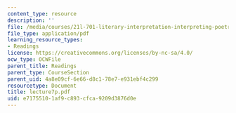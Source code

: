 ```yaml
---
content_type: resource
description: ''
file: /media/courses/21l-701-literary-interpretation-interpreting-poetry-fall-2003/e71755101af9c893cfca9209d3876d0e_lecture7p.pdf
file_type: application/pdf
learning_resource_types:
- Readings
license: https://creativecommons.org/licenses/by-nc-sa/4.0/
ocw_type: OCWFile
parent_title: Readings
parent_type: CourseSection
parent_uid: 4a8e09cf-6e66-d8c1-78e7-e931ebf4c299
resourcetype: Document
title: lecture7p.pdf
uid: e7175510-1af9-c893-cfca-9209d3876d0e
---
```

